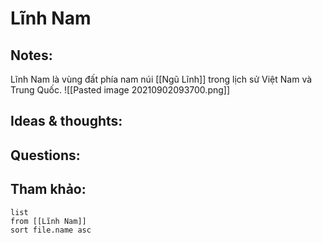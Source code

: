 # Lĩnh Nam

## Notes:
Lĩnh Nam là vùng đất phía nam núi [[Ngũ Lĩnh]] trong lịch sử Việt Nam và Trung Quốc.
![[Pasted image 20210902093700.png]]

## Ideas & thoughts:

## Questions:


## Tham khảo:
```dataview
list
from [[Lĩnh Nam]]
sort file.name asc
```